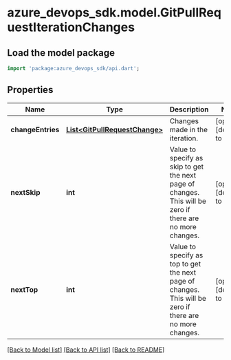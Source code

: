 # azure_devops_sdk.model.GitPullRequestIterationChanges

## Load the model package
```dart
import 'package:azure_devops_sdk/api.dart';
```

## Properties
Name | Type | Description | Notes
------------ | ------------- | ------------- | -------------
**changeEntries** | [**List&lt;GitPullRequestChange&gt;**](GitPullRequestChange.md) | Changes made in the iteration. | [optional] [default to []]
**nextSkip** | **int** | Value to specify as skip to get the next page of changes.  This will be zero if there are no more changes. | [optional] [default to null]
**nextTop** | **int** | Value to specify as top to get the next page of changes.  This will be zero if there are no more changes. | [optional] [default to null]

[[Back to Model list]](../README.md#documentation-for-models) [[Back to API list]](../README.md#documentation-for-api-endpoints) [[Back to README]](../README.md)


